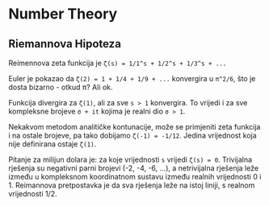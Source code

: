 # Number Theory

## Riemannova Hipoteza

Reimennova zeta funkcija je `ζ(s) = 1/1^s + 1/2^s + 1/3^s + ...`

Euler je pokazao da  `ζ(2) = 1 + 1/4 + 1/9 + ...` konvergira u `π^2/6`, što je dosta bizarno - otkud π? Ali ok.

Funkcija divergira za `ζ(1)`, ali za sve `s > 1` konvergira. To vrijedi i za sve kompleksne brojeve `σ + it` kojima je realni dio `σ > 1`.

Nekakvom metodom analitičke kontunacije, može se primjeniti zeta funkcija i na ostale brojeve, pa tako dobijamo `ζ(-1) = -1/12`. Jedina vrijednost koja nije definirana ostaje `ζ(1)`.

Pitanje za milijun dolara je: za koje vrijednosti `s` vrijedi `ζ(s) = 0`. Trivijalna rješenja su negativni parni brojevi (-2, -4, -6, ...), a netrivijalna rješenja leže između u kompleksnom koordinatnom sustavu između realnih vrijednosti 0 i 1. Reimannova pretpostavka je da sva rješenja leže na istoj liniji, s realnom vrijednosti 1/2.
